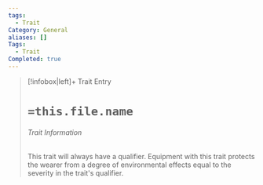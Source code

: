 ```yaml
---
tags:
  - Trait
Category: General
aliases: []
Tags:
  - Trait
Completed: true
---
```

> [!infobox|left]+ Trait Entry
> # `=this.file.name`
> ###### Trait Information
> This trait will always have a qualifier. Equipment with this trait protects the wearer from a degree of environmental effects equal to the severity in the trait's qualifier.
